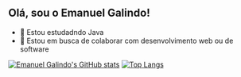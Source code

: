 ## Olá, sou o Emanuel Galindo!

- 🌱 Estou estudadndo Java
- 👯 Estou em busca de colaborar com desenvolvimento web ou de software

[![Emanuel Galindo's GitHub stats](https://github-readme-stats.vercel.app/api?username=emanugalindo&show_icons=true&theme=radical)](https://github.com/emanugalindo)
[![Top Langs](https://github-readme-stats.vercel.app/api/top-langs/?username=emanugalindo)](https://github.com/emanugalindo/github-readme-stats)
